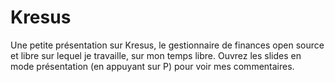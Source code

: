 # Kresus

Une petite présentation sur Kresus, le gestionnaire de finances open source et
libre sur lequel je travaille, sur mon temps libre. Ouvrez les slides en mode
présentation (en appuyant sur P) pour voir mes commentaires.
